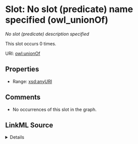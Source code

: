 

# Slot: No slot (predicate) name specified (owl_unionOf)


_No slot (predicate) description specified_






This slot occurs 0 times.


URI: [owl:unionOf](http://www.w3.org/2002/07/owl#unionOf)



<!-- no inheritance hierarchy -->








## Properties

* Range: [xsd:anyURI](http://www.w3.org/2001/XMLSchema#anyURI)





## Comments

* No occurrences of this slot in the graph.



## LinkML Source

<details>

```yaml
name: owl_unionOf
annotations:
  count:
    tag: count
    value: 0
description: No slot (predicate) description specified
title: No slot (predicate) name specified
comments:
- No occurrences of this slot in the graph.
from_schema: spatial-kg
rank: 1000
domain: owl_unionOf
slot_uri: owl:unionOf
alias: owl_unionOf
range: uri

```
</details>